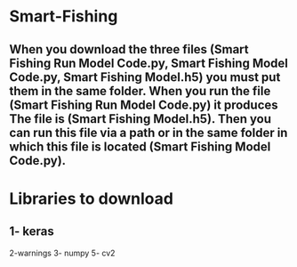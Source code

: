 # Smart-Fishing

## When you download the three files (Smart Fishing Run Model Code.py, Smart Fishing Model Code.py, Smart Fishing Model.h5) you must put them in the same folder. When you run the file (Smart Fishing Run Model Code.py) it produces The file is (Smart Fishing Model.h5). Then you can run this file via a path or in the same folder in which this file is located (Smart Fishing Model Code.py).

# Libraries to download
## 1- keras
2-warnings
3- numpy
5- cv2
